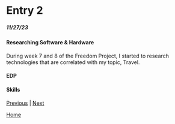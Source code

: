 # Entry 2
##### 11/27/23

#### Researching Software & Hardware
During week 7 and 8 of the Freedom Project, I started to research technologies that are correlated with my topic, Travel. 



#### EDP


#### Skills


[Previous](entry01.md) | [Next](entry03.md)

[Home](../README.md)

